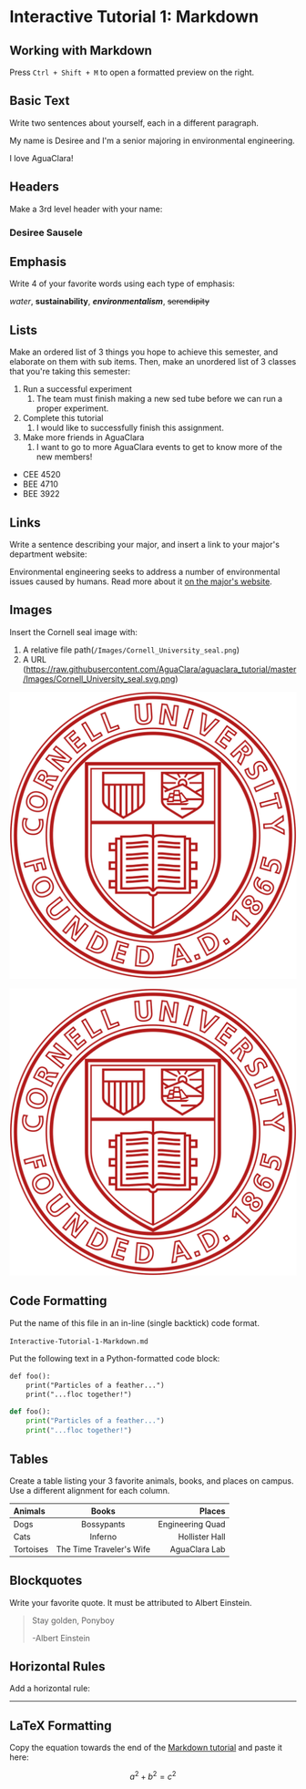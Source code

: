 # Interactive Tutorial 1: Markdown

## Working with Markdown

Press `Ctrl + Shift + M` to open a formatted preview on the right.

## Basic Text

Write two sentences about yourself, each in a different paragraph.

My name is Desiree and I'm a senior majoring in environmental engineering.

I love AguaClara!

## Headers

Make a 3rd level header with your name:

### Desiree Sausele

## Emphasis

Write 4 of your favorite words using each type of emphasis:

*water*, **sustainability**, ***environmentalism***, ~~serendipity~~

## Lists

Make an ordered list of 3 things you hope to achieve this semester, and elaborate on them with sub items. Then, make an unordered list of 3 classes that you're taking this semester:

1. Run a successful experiment
    1. The team must finish making a new sed tube before we can run a proper experiment.
2. Complete this tutorial
    1. I would like to successfully finish this assignment.
3. Make more friends in AguaClara
    1. I want to go to more AguaClara events to get to know more of the new members!

- CEE 4520
- BEE 4710
- BEE 3922

## Links

Write a sentence describing your major, and insert a link to your major's department website:

Environmental engineering seeks to address a number of environmental issues caused by humans. Read more about it [on the major's website](https://enve.cornell.edu/).

## Images

Insert the Cornell seal image with:
  1. A relative file path(`/Images/Cornell_University_seal.png`)
  2. A URL (https://raw.githubusercontent.com/AguaClara/aguaclara_tutorial/master/Images/Cornell_University_seal.svg.png)


  ![CornellSeal](./Images/Cornell_University_seal.png)

  ![CornellSeal](https://github.com/AguaClara/aguaclara_tutorial/blob/master/images/Cornell_University_seal.png?raw=true)

## Code Formatting

Put the name of this file in an in-line (single backtick) code format.

`Interactive-Tutorial-1-Markdown.md`

Put the following text in a Python-formatted code block:

```
def foo():
    print("Particles of a feather...")
    print("...floc together!")
```

```python
def foo():
    print("Particles of a feather...")
    print("...floc together!")
```


## Tables

Create a table listing your 3 favorite animals, books, and places on campus. Use a different alignment for each column.

| Animals|   Books  |  Places   |
|:---------- | :---: |  --------: |
| Dogs  |  Bossypants|   Engineering Quad  |
| Cats   |   Inferno |   Hollister Hall  |
|  Tortoises |  The Time Traveler's Wife   |  AguaClara Lab   |


## Blockquotes

Write your favorite quote. It must be attributed to Albert Einstein.

> Stay golden, Ponyboy
>
> -Albert Einstein

## Horizontal Rules

Add a horizontal rule:

---

## LaTeX Formatting

Copy the equation towards the end of the [Markdown tutorial](https://github.com/AguaClara/aguaclara_tutorial/wiki/Markdown#latex-formatting) and paste it here:

$$ a^2 + b^2 = c^2 $$
